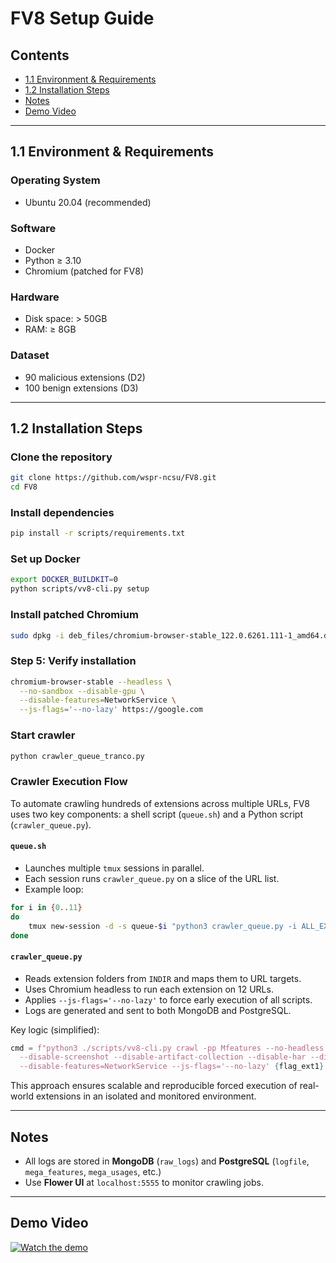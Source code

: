 #  FV8 Setup Guide

## Contents
- [1.1 Environment & Requirements](#11-environment--requirements)
- [1.2 Installation Steps](#12-installation-steps)
- [Notes](#notes)
- [Demo Video](#demo-video)

---

## 1.1 Environment & Requirements

### Operating System
- Ubuntu 20.04 (recommended)

### Software
- Docker
- Python ≥ 3.10
- Chromium (patched for FV8)

### Hardware
- Disk space: > 50GB
- RAM: ≥ 8GB

### Dataset
- 90 malicious extensions (D2)
- 100 benign extensions (D3)

---

## 1.2 Installation Steps

### Clone the repository
```bash
git clone https://github.com/wspr-ncsu/FV8.git
cd FV8
```

### Install dependencies
```bash
pip install -r scripts/requirements.txt
```

### Set up Docker
```bash
export DOCKER_BUILDKIT=0
python scripts/vv8-cli.py setup
```

### Install patched Chromium
```bash
sudo dpkg -i deb_files/chromium-browser-stable_122.0.6261.111-1_amd64.deb
```

### Step 5: Verify installation
```bash
chromium-browser-stable --headless \
  --no-sandbox --disable-gpu \
  --disable-features=NetworkService \
  --js-flags='--no-lazy' https://google.com
```

### Start crawler
```bash
python crawler_queue_tranco.py
```


### Crawler Execution Flow

To automate crawling hundreds of extensions across multiple URLs, FV8 uses two key components: a shell script (`queue.sh`) and a Python script (`crawler_queue.py`).

####  `queue.sh`
- Launches multiple `tmux` sessions in parallel.
- Each session runs `crawler_queue.py` on a slice of the URL list.
- Example loop:

```bash
for i in {0..11}
do
    tmux new-session -d -s queue-$i "python3 crawler_queue.py -i ALL_EXTENSIONS_D2 -s $i -e $((i+1))"
done
```

####  `crawler_queue.py`
- Reads extension folders from `INDIR` and maps them to URL targets.
- Uses Chromium headless to run each extension on 12 URLs.
- Applies `--js-flags='--no-lazy'` to force early execution of all scripts.
- Logs are generated and sent to both MongoDB and PostgreSQL.

Key logic (simplified):

```python
cmd = f"python3 ./scripts/vv8-cli.py crawl -pp Mfeatures --no-headless --show-chrome-log \
  --disable-screenshot --disable-artifact-collection --disable-har --disable-gpu \
  --disable-features=NetworkService --js-flags='--no-lazy' {flag_ext1} {flag_ext2} {timeout} -u {url} -o stdout"
```

This approach ensures scalable and reproducible forced execution of real-world extensions in an isolated and monitored environment.

---


## Notes

- All logs are stored in **MongoDB** (`raw_logs`) and **PostgreSQL** (`logfile`, `mega_features`, `mega_usages`, etc.)
- Use **Flower UI** at `localhost:5555` to monitor crawling jobs.

---

## Demo Video

[![Watch the demo](https://img.youtube.com/vi/MyNGjmM5i_o/0.jpg)](https://www.youtube.com/watch?v=MyNGjmM5i_o)
